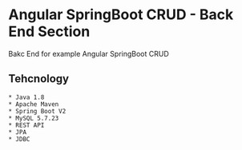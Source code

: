 # Angular SpringBoot CRUD - Back End Section
Bakc End for example Angular SpringBoot CRUD

## Tehcnology
```
* Java 1.8
* Apache Maven
* Spring Boot V2
* MySQL 5.7.23
* REST API
* JPA
* JDBC
```
